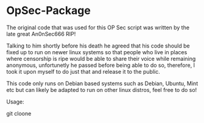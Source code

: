 # OpSec-Package

The original code that was used for this OP Sec script was written by the late great An0nSec666 RIP!

Talking to him shortly before his death he agreed that his code should be fixed up to run on newer linux systems so that people who live in places where censorship is ripe would be able to share their voice while remaining anonymous, unfortunetly he passed before being able to do so, therefore, I took it upon myself to do just that and release it to the public.

This code only runs on Debian based systems such as Debian, Ubuntu, Mint etc but can likely be adapted to run on other linux distros, feel free to do so!

Usage:

git cloone 
